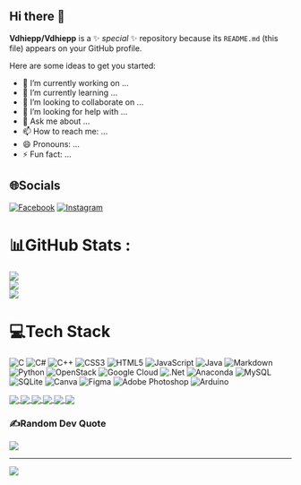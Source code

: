 ## Hi there 👋


**Vdhiepp/Vdhiepp** is a ✨ _special_ ✨ repository because its `README.md` (this file) appears on your GitHub profile.

Here are some ideas to get you started:

- 🔭 I’m currently working on ...
- 🌱 I’m currently learning ...
- 👯 I’m looking to collaborate on ...
- 🤔 I’m looking for help with ...
- 💬 Ask me about ...
- 📫 How to reach me: ...
- 😄 Pronouns: ...
- ⚡ Fun fact: ...

## 🌐Socials
[![Facebook](https://img.shields.io/badge/Facebook-%231877F2.svg?logo=Facebook&logoColor=white)](https://facebook.com/https://www.facebook.com/v.dhiepp) [![Instagram](https://img.shields.io/badge/Instagram-%23E4405F.svg?logo=Instagram&logoColor=white)](https://instagram.com/https://www.instagram.com/v.dhiepp_/) 

# 📊GitHub Stats :
![](https://github-readme-stats.vercel.app/api?username=Vdhiepp&theme=radical&hide_border=true&include_all_commits=false&count_private=false) <br/>
![](https://github-readme-streak-stats.herokuapp.com/?user=Vdhiepp&theme=radical&hide_border=true)<br/>
![](https://github-readme-stats.vercel.app/api/top-langs/?username=Vdhiepp&theme=radical&hide_border=true&include_all_commits=false&count_private=false&layout=compact)

# 💻Tech Stack
![C](https://img.shields.io/badge/c-%2300599C.svg?style=for-the-badge&logo=c&logoColor=white) ![C#](https://img.shields.io/badge/c%23-%23239120.svg?style=for-the-badge&logo=c-sharp&logoColor=white) ![C++](https://img.shields.io/badge/c++-%2300599C.svg?style=for-the-badge&logo=c%2B%2B&logoColor=white) ![CSS3](https://img.shields.io/badge/css3-%231572B6.svg?style=for-the-badge&logo=css3&logoColor=white) ![HTML5](https://img.shields.io/badge/html5-%23E34F26.svg?style=for-the-badge&logo=html5&logoColor=white) ![JavaScript](https://img.shields.io/badge/javascript-%23323330.svg?style=for-the-badge&logo=javascript&logoColor=%23F7DF1E) ![Java](https://img.shields.io/badge/java-%23ED8B00.svg?style=for-the-badge&logo=java&logoColor=white) ![Markdown](https://img.shields.io/badge/markdown-%23000000.svg?style=for-the-badge&logo=markdown&logoColor=white) ![Python](https://img.shields.io/badge/python-3670A0?style=for-the-badge&logo=python&logoColor=ffdd54) ![OpenStack](https://img.shields.io/badge/Openstack-%23f01742.svg?style=for-the-badge&logo=openstack&logoColor=white) ![Google Cloud](https://img.shields.io/badge/Google%20Cloud-%234285F4.svg?style=for-the-badge&logo=google-cloud&logoColor=white) ![.Net](https://img.shields.io/badge/.NET-5C2D91?style=for-the-badge&logo=.net&logoColor=white) ![Anaconda](https://img.shields.io/badge/Anaconda-%2344A833.svg?style=for-the-badge&logo=anaconda&logoColor=white) ![MySQL](https://img.shields.io/badge/mysql-%2300f.svg?style=for-the-badge&logo=mysql&logoColor=white) ![SQLite](https://img.shields.io/badge/sqlite-%2307405e.svg?style=for-the-badge&logo=sqlite&logoColor=white) ![Canva](https://img.shields.io/badge/Canva-%2300C4CC.svg?style=for-the-badge&logo=Canva&logoColor=white) 	![Figma](https://img.shields.io/badge/figma-%23F24E1E.svg?style=for-the-badge&logo=figma&logoColor=white) ![Adobe Photoshop](https://img.shields.io/badge/adobephotoshop-%2331A8FF.svg?style=for-the-badge&logo=adobephotoshop&logoColor=white) ![Arduino](https://img.shields.io/badge/-Arduino-00979D?style=for-the-badge&logo=Arduino&logoColor=white)

<a href="https://github.com/Vdhiepp/63132946_Web2/">
    <img align="center" src="https://github-readme-stats.vercel.app/api/pin/?username=Vdhiepp&repo=63132946_Web2&cache_seconds=86400&theme=calm_pink"" />
</a>
<a href="https://github.com/Vdhiepp/63132946_Web2/">
    <img align="center" src="https://github-readme-stats.vercel.app/api/pin/?username=Vdhiepp&repo=DOAN_Web2&cache_seconds=86400&theme=calm_pink"" />
</a>
<a href="https://github.com/Vdhiepp/63132946_Web2/">
    <img align="center" src="https://github-readme-stats.vercel.app/api/pin/?username=Vdhiepp&repo=ThuTapIVS&cache_seconds=86400&theme=calm_pink"" />
</a>
<a href="https://github.com/Vdhiepp/63132946_Web2/">
    <img align="center" src="https://github-readme-stats.vercel.app/api/pin/?username=Vdhiepp&repo=JavaDev&cache_seconds=86400&theme=calm_pink"" />
</a>
<a href="https://github.com/Vdhiepp/63132946_Web2/">
    <img align="center" src="https://github-readme-stats.vercel.app/api/pin/?username=Vdhiepp&repo=Web1&cache_seconds=86400&theme=calm_pink"" />
</a>
<a href="https://github.com/Vdhiepp/63132946_Web2/">
    <img align="center" src="https://github-readme-stats.vercel.app/api/pin/?username=Vdhiepp&repo=63CLC2-MobieDev&cache_seconds=86400&theme=calm_pink"" />
</a>

### ✍️Random Dev Quote
![](https://quotes-github-readme.vercel.app/api?type=horizontal&theme=radical)

---
[![](https://visitcount.itsvg.in/api?id=Vdhiepp&icon=0&color=0)](https://visitcount.itsvg.in)

